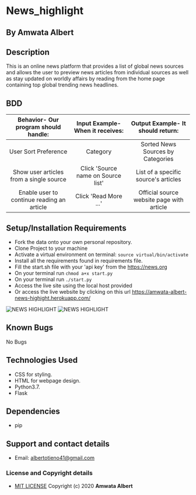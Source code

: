 # News_highlight

## By **Amwata Albert**

## Description

This is an online news platform that provides a list of global news sources and allows the user to preview news articles from individual sources as well as stay updated on worldly affairs by reading from the home page containing top global trending news headlines.

## BDD

| Behavior- Our program should handle: | Input Example- When it receives: | Output Example- It should return: |
| :-------------: | :-------------: | :-------------: |
| User Sort Preference | Category | Sorted News Sources by Categories |
| Show user articles from a single source | Click 'Source name on Source list' | List of a specific source's articles |
| Enable user to continue reading an article | Click 'Read More ...' | Official source website page with article |

## Setup/Installation Requirements

* Fork the data onto your own personal repository.
* Clone Project to your machine
* Activate a virtual environment on terminal:
```source virtual/bin/activate```
* Install all the requirements found in requirements file.
* Fill the start.sh file with your 'api key' from the <https://news.org>
* On your terminal run
```chmod a+x start.py```
* On your terminal run
 ```./start.py```
* Access the live site using the local host provided
* Or access the live website by clicking on this url <https://amwata-albert-news-highight.herokuapp.com/>

![NEWS HIGHLIGHT](https://github.com/amwata-albert/News-Highlight/blob/master/app/static/images/sources.png)
![NEWS HIGHLIGHT](https://github.com/amwata-albert/News-Highlight/blob/master/app/static/images/articles.png)

## Known Bugs

No Bugs

## Technologies Used

* CSS for styling.
* HTML for webpage design.
* Python3.7.
* Flask

## Dependencies

* pip

## Support and contact details

* Email: albertotieno41@gmail.com

### License and Copyright details

* [MIT LICENSE](LICENSE)
Copyright (c) 2020 **Amwata Albert**
